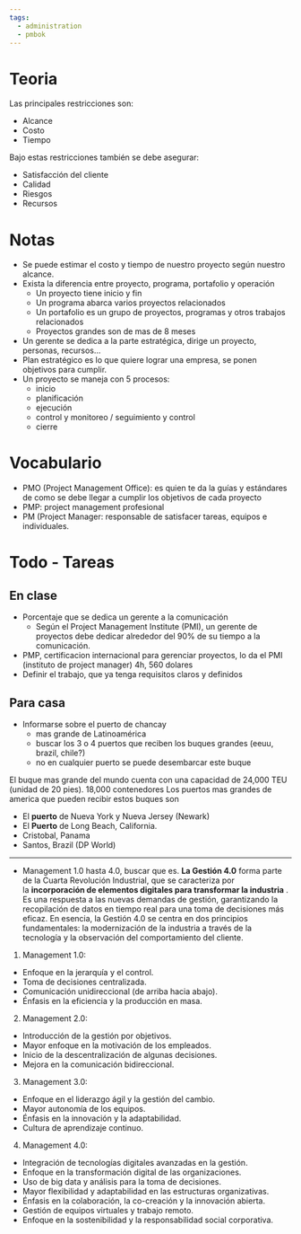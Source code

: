 ```yaml
---
tags:
  - administration
  - pmbok
---
```

# Teoria
Las principales restricciones son:
- Alcance
- Costo
- Tiempo

Bajo estas restricciones también se debe asegurar:
- Satisfacción del cliente
- Calidad
- Riesgos
- Recursos

# Notas
- Se puede estimar el costo y tiempo de nuestro proyecto según nuestro alcance.
- Exista la diferencia entre proyecto, programa, portafolio y operación
	- Un proyecto tiene inicio y fin
	- Un programa abarca varios proyectos relacionados
	- Un portafolio es un grupo de proyectos, programas y otros trabajos relacionados
	- Proyectos grandes son de mas de 8 meses
- Un gerente se dedica a la parte estratégica, dirige un proyecto, personas, recursos...
- Plan estratégico es lo que quiere lograr una empresa, se ponen objetivos para cumplir.
- Un proyecto se maneja con 5 procesos:
	- inicio
	- planificación
	- ejecución
	- control y monitoreo / seguimiento y control
	- cierre

# Vocabulario
- PMO (Project Management Office): es quien te da la guías y estándares de como se debe llegar a cumplir los objetivos de cada proyecto
- PMP: project management profesional
- PM (Project Manager: responsable de satisfacer tareas, equipos e individuales.

# Todo - Tareas
## En clase
- Porcentaje que se dedica un gerente a la comunicación
	- Según el Project Management Institute (PMI), un gerente de proyectos debe dedicar alrededor del 90% de su tiempo a la comunicación.
- PMP, certificacion internacional para gerenciar proyectos, lo da el PMI (instituto de project manager) 4h, 560 dolares
- Definir el trabajo, que ya tenga requisitos claros y definidos
## Para casa
- Informarse sobre el puerto de chancay
	- mas grande de Latinoamérica
	- buscar los 3 o 4 puertos que reciben los buques grandes (eeuu, brazil, chile?)
	- no en cualquier puerto se puede desembarcar este buque

El buque mas grande del mundo cuenta con una capacidad de 24,000 TEU (unidad de 20 pies).
18,000 contenedores
Los puertos mas grandes de america que pueden recibir estos buques son
- El **puerto** de Nueva York y Nueva Jersey (Newark)
- El **Puerto** de Long Beach, California.
- Cristobal, Panama
- Santos, Brazil (DP World)

<hr>

- Management 1.0 hasta 4.0, buscar que es.
**La Gestión 4.0** forma parte de la Cuarta Revolución Industrial, que se caracteriza por la **incorporación de elementos digitales para transformar la industria** .
Es una respuesta a las nuevas demandas de gestión, garantizando la recopilación de datos en tiempo real para una toma de decisiones más eficaz.
En esencia, la Gestión 4.0 se centra en dos principios fundamentales: la modernización de la industria a través de la tecnología y la observación del comportamiento del cliente.

1. Management 1.0:

- Enfoque en la jerarquía y el control.
- Toma de decisiones centralizada.
- Comunicación unidireccional (de arriba hacia abajo).
- Énfasis en la eficiencia y la producción en masa.

2. Management 2.0:

- Introducción de la gestión por objetivos.
- Mayor enfoque en la motivación de los empleados.
- Inicio de la descentralización de algunas decisiones.
- Mejora en la comunicación bidireccional.

3. Management 3.0:

- Enfoque en el liderazgo ágil y la gestión del cambio.
- Mayor autonomía de los equipos.
- Énfasis en la innovación y la adaptabilidad.
- Cultura de aprendizaje continuo.

4. Management 4.0:

- Integración de tecnologías digitales avanzadas en la gestión.
- Enfoque en la transformación digital de las organizaciones.
- Uso de big data y análisis para la toma de decisiones.
- Mayor flexibilidad y adaptabilidad en las estructuras organizativas.
- Énfasis en la colaboración, la co-creación y la innovación abierta.
- Gestión de equipos virtuales y trabajo remoto.
- Enfoque en la sostenibilidad y la responsabilidad social corporativa.